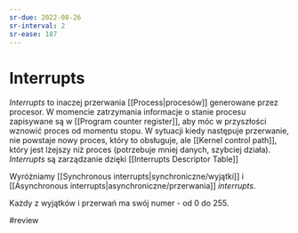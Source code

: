 ```yaml
---
sr-due: 2022-08-26
sr-interval: 2
sr-ease: 187
---
```


# Interrupts
*Interrupts* to inaczej przerwania [[Process|procesów]] generowane przez procesor. W momencie zatrzymania informacje o stanie procesu zapisywane są w [[Program counter register]], aby móc w przyszłości wznowić proces od momentu stopu. W sytuacji kiedy następuje przerwanie, nie powstaje nowy proces, który to obsługuje, ale [[Kernel control path]], który jest lżejszy niż proces (potrzebuje mniej danych, szybciej działa). *Interrupts* są zarządzanie dzięki [[Interrupts Descriptor Table]] 

Wyróżniamy [[Synchronous interrupts|synchroniczne/wyjątki]] i [[Asynchronous interrupts|asynchroniczne/przerwania]] *interrupts*.

Każdy z wyjątków i przerwań ma swój numer - od 0 do 255.

#review